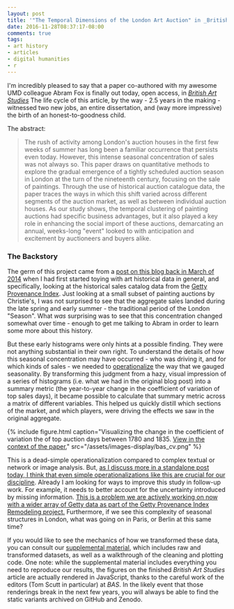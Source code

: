```yaml
---
layout: post
title: '"The Temporal Dimensions of the London Art Auction" in _British Art Studies_'
date: 2016-11-28T08:37:17-08:00
comments: true
tags:
- art history
- articles
- digital humanities
- r
---
```


I'm incredibly pleased to say that a paper co-authored with my awesome UMD colleague Abram Fox is finally out today, open access, in [_British Art Studies_](http://britishartstudies.ac.uk/issues/issue-index/issue-4/london-art-auction-1870-1835)
The life cycle of this article, by the way - 2.5 years in the making - witnessed two new jobs, an entire dissertation, and (way more impressive) the birth of an honest-to-goodness child.

The abstract:

>The rush of activity among London's auction houses in the first few weeks of summer has long been a familiar occurrence that persists even today.
However, this intense seasonal concentration of sales was not always so.
This paper draws on quantitative methods to explore the gradual emergence of a tightly scheduled auction season in London at the turn of the nineteenth century, focusing on the sale of paintings.
Through the use of historical auction catalogue data, the paper traces the ways in which this shift varied across different segments of the auction market, as well as between individual auction houses.
As our study shows, the temporal clustering of painting auctions had specific business advantages, but it also played a key role in enhancing the social import of these auctions, demarcating an annual, weeks-long "event" looked to with anticipation and excitement by auctioneers and buyers alike.

### The Backstory

The germ of this project came from a [post on this blog back in March of 2014](/2014/03/17/doing-the-season-historic-art-sale-calendars.html) when I had first started toying with art historical data in general, and specifically, looking at the historical sales catalog data from the [Getty Provenance Index](http://www.getty.edu/research/tools/provenance/search.html).
Just looking at a small subset of painting auctions by Christie's, I was not surprised to see that the aggregate sales landed during the late spring and early summer - the traditional period of the London "Season".
What _was_ surprising was to see that this concentration changed somewhat over time - enough to get me talking to Abram in order to learn some more about this history.

But these early histograms were only hints at a possible finding.
They were not anything substantial in their own right.
To understand the details of how this seasonal concentration may have occurred - who was driving it, and for which kinds of sales - we needed to [operationalize](https://litlab.stanford.edu/LiteraryLabPamphlet6.pdf) the way that we gauged seasonality.
By transforming this judgment from a hazy, visual impression of a series of histograms (i.e. what we had in the original blog post) into a summary metric (the year-to-year change in the coefficient of variation of top sales days), it became possible to calculate that summary metric across a matrix of different variables.
This helped us quickly distill which sections of the market, and which players, were driving the effects we saw in the original aggregate.

{% include figure.html caption="Visualizing the change in the coefficient of variation the of top auction days between 1780 and 1835. [View in the context of the paper.][fig_doi]" src="/assets/images-display/bas_cv.png" %}

[fig_doi]: XXX

This is a dead-simple operationalization compared to complex textual or network or image analysis.
But, [as I discuss more in a standalone post today, I think that even simple operationalizations like this are crucial for our discipline](/2016/11/28/operationalized-art-history-digital-art-history.html).
Already I am looking for ways to improve this study in follow-up work.
For example, it needs to better account for the uncertainty introduced by missing information.
[This is a problem we are actively working on now with a wider array of Getty data as part of the Getty Provenance Index Remodeling project.](http://blogs.getty.edu/iris/metadata-specialists-share-their-challenges-defeats-and-triumphs/#matt)
Furthermore, if we see this complexity of seasonal structures in London, what was going on in Paris, or Berlin at this same time?

If you would like to see the mechanics of how we transformed these data, you can consult our [supplemental material](https://github.com/mdlincoln/londonauctions), which includes raw and transformed datasets, as well as a walkthrough of the cleaning and plotting code.
One note: while the supplemental material includes everything you need to reproduce our results, the figures on the finished _British Art Studies_ article are actually rendered in JavaScript, thanks to the careful work of the editors (Tom Scutt in particular) at _BAS_.
In the likely event that those renderings break in the next few years, you will always be able to find the static variants archived on GitHub and Zenodo.
